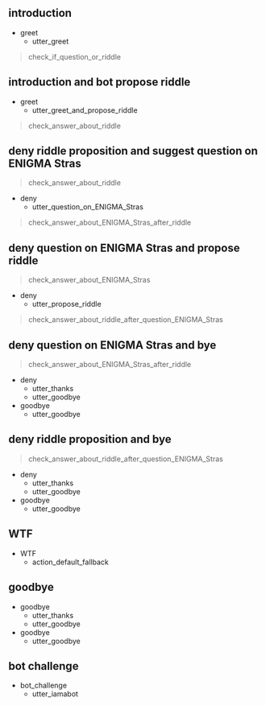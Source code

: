 ## introduction
* greet
  - utter_greet
> check_if_question_or_riddle

## introduction and bot propose riddle
* greet
  - utter_greet_and_propose_riddle
> check_answer_about_riddle

## deny riddle proposition and suggest question on ENIGMA Stras
> check_answer_about_riddle
* deny
  - utter_question_on_ENIGMA_Stras
> check_answer_about_ENIGMA_Stras_after_riddle

## deny question on ENIGMA Stras and propose riddle
> check_answer_about_ENIGMA_Stras
* deny
  - utter_propose_riddle
> check_answer_about_riddle_after_question_ENIGMA_Stras

## deny question on ENIGMA Stras and bye
> check_answer_about_ENIGMA_Stras_after_riddle
* deny
  - utter_thanks
  - utter_goodbye
* goodbye
  - utter_goodbye

## deny riddle proposition and bye
> check_answer_about_riddle_after_question_ENIGMA_Stras
* deny
  - utter_thanks
  - utter_goodbye
* goodbye
  - utter_goodbye

## WTF 
* WTF
  - action_default_fallback

## goodbye
* goodbye
  - utter_thanks
  - utter_goodbye
* goodbye
  - utter_goodbye

## bot challenge
* bot_challenge
  - utter_iamabot
